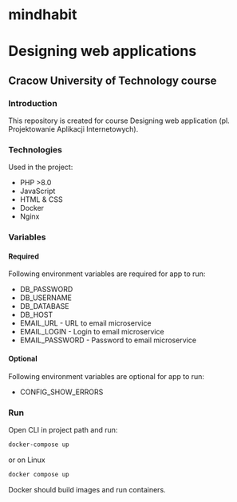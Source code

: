 # mindhabit
# Designing web applications
## Cracow University of Technology course
### Introduction
This repository is created for course Designing web application (pl. Projektowanie Aplikacji Internetowych).

### Technologies
Used in the project:
* PHP >8.0
* JavaScript
* HTML & CSS
* Docker
* Nginx

### Variables
#### Required
Following environment variables are required for app to run:
- DB_PASSWORD
- DB_USERNAME
- DB_DATABASE
- DB_HOST
- EMAIL_URL - URL to email microservice
- EMAIL_LOGIN - Login to email microservice
- EMAIL_PASSWORD - Password to email microservice

#### Optional 
Following environment variables are optional for app to run:
- CONFIG_SHOW_ERRORS

### Run
Open CLI in project path and run:

```sh
docker-compose up
```

or on Linux
```sh
docker compose up
```

Docker should build images and run containers.
